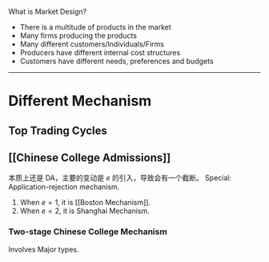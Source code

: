 What is Market Design?

- There is a multitude of products in the market
- Many firms producing the products
- Many different customers/Individuals/Firms
- Producers have different internal cost structures
- Customers have different needs, preferences and budgets


---

# Different Mechanism

## Top Trading Cycles



## [[Chinese College Admissions]]
 
 本质上还是 DA，主要的变动是 $e$ 的引入，导致会有一个截断。
   Special: Application-rejection mechanism.

1. When $e = 1$, it is [[Boston Mechanism]].
2. When $e = 2$, it is Shanghai Mechanism.

### Two-stage Chinese College Mechanism

Involves Major types.